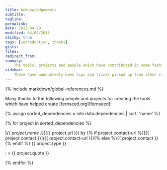 ```yaml
---
title: Acknowledgements
subtitle: 
tagline: 
permalink: 
date: 2012-04-29 
modified: 04/07/2015
sticky: true
tags: [introduction, thanks]
gists: 
files: 
redirect_from: 
summary:
    The tools, projects and people which have contributed in some fashion to the construction of fernseed.org.
sidebar:
    There have undoubtedly been tips and tricks picked up from other random sources over time that I've forgotten to mention here. If I'm using something of yours without due credit, let me know (@dmcgk).
---
```

{% include markdown/global-references.md %}

Many thanks to the following people and projects for creating the tools which have helped create [fernseed.org][fernseed]:

{% assign sorted_dependencies = site.data.dependencies | sort: 'name' %}

{% for project in sorted_dependencies %}

[*{{ project.name }}*]({{ project.url }}) by {% if project.contact-url %}[{{ project.contact }}]({{ project.contact-url }}){% else %}{{ project.contact }}{% endif %} <span class="project-type">{{ project.type }}</span>

: > {{ project.quote }} 

{% endfor %}


